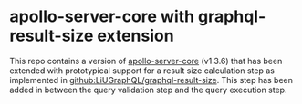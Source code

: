 # apollo-server-core with graphql-result-size extension

This repo contains a version of [apollo-server-core](https://github.com/apollographql/apollo-server/tree/master/packages/apollo-server-core) (v1.3.6) that has been extended with prototypical support for a result size calculation step as implemented in [github:LiUGraphQL/graphql-result-size](https://github.com/LiUGraphQL/graphql-result-size). This step has been added in between the query validation step and the query execution step.
